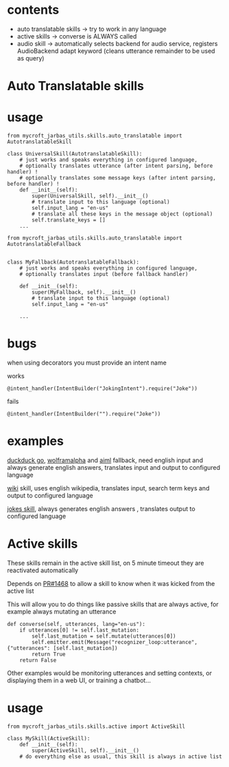 # contents

- auto translatable skills -> try to work in any language
- active skills -> converse is ALWAYS called
- audio skill -> automatically selects backend for audio service, registers AudioBackend adapt keyword (cleans utterance remainder to be used as query)

# Auto Translatable skills

# usage

    from mycroft_jarbas_utils.skills.auto_translatable import AutotranslatableSkill

    class UniversalSkill(AutotranslatableSkill):
        # just works and speaks everything in configured language,
        # optionally translates utterance (after intent parsing, before handler) !
        # optionally translates some message keys (after intent parsing, before handler) !
        def __init__(self):
            super(UniversalSkill, self).__init__()
            # translate input to this language (optional)
            self.input_lang = "en-us"
            # translate all these keys in the message object (optional)
            self.translate_keys = []
        ...

    from mycroft_jarbas_utils.skills.auto_translatable import AutotranslatableFallback


    class MyFallback(AutotranslatableFallback):
        # just works and speaks everything in configured language,
        # optionally translates input (before fallback handler)

        def __init__(self):
            super(MyFallback, self).__init__()
            # translate input to this language (optional)
            self.input_lang = "en-us"

        ...


# bugs

when using decorators you must provide an intent name

works

    @intent_handler(IntentBuilder("JokingIntent").require("Joke"))

fails

    @intent_handler(IntentBuilder("").require("Joke"))

# examples

[duckduck go](https://github.com/JarbasAl/universal-fallback-duckduckgo), [wolframalpha](https://github.com/JarbasAl/universal-fallback-wolfram-alpha) and [aiml](https://github.com/JarbasAl/universal-fallback-aiml) fallback, need english input
and always generate english answers, translates input and output to configured language

[wiki](https://github.com/JarbasAl/skill-wiki-universal) skill, uses english wikipedia, translates input, search term keys and
 output to configured language

[jokes skill](https://github.com/JarbasAl/skill-joke-universal), always generates english answers , translates output to
configured language


# Active skills

These skills remain in the active skill list, on 5 minute timeout they are
reactivated automatically

Depends on [PR#1468](https://github.com/MycroftAI/mycroft-core/pull/1468/files) to allow a skill to know when it was kicked from the
active list

This will allow you to do things like passive skills that are always active, for example always mutating an utterance

    def converse(self, utterances, lang="en-us"):
        if utterances[0] != self.last_mutation:
            self.last_mutation = self.mutate(utterances[0])
            self.emitter.emit(Message("recognizer_loop:utterance", {"utterances": [self.last_mutation])
            return True
        return False

Other examples would be monitoring utterances and setting contexts, or displaying them in a web UI, or training a chatbot…

# usage

    from mycroft_jarbas_utils.skills.active import ActiveSkill

    class MySkill(ActiveSkill):
        def __init__(self):
            super(ActiveSkill, self).__init__()
        # do everything else as usual, this skill is always in active list
